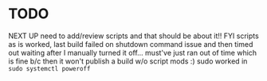 # TODO

NEXT UP need to add/review scripts and that should be about it!!
   FYI scripts as is worked, last build failed on shutdown command issue and then timed out waiting after I manually turned it off... must've just ran out of time which is fine b/c then it won't publish a build w/o script mods :)
    sudo worked in `sudo systemctl poweroff` 
